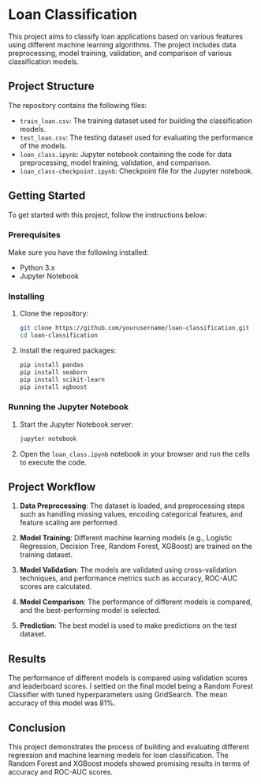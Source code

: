 # Loan Classification

This project aims to classify loan applications based on various features using different machine learning algorithms. The project includes data preprocessing, model training, validation, and comparison of various classification models.

## Project Structure

The repository contains the following files:

- `train_loan.csv`: The training dataset used for building the classification models.
- `test_loan.csv`: The testing dataset used for evaluating the performance of the models.
- `loan_class.ipynb`: Jupyter notebook containing the code for data preprocessing, model training, validation, and comparison.
- `loan_class-checkpoint.ipynb`: Checkpoint file for the Jupyter notebook.

## Getting Started

To get started with this project, follow the instructions below:

### Prerequisites

Make sure you have the following installed:

- Python 3.x
- Jupyter Notebook

### Installing

1. Clone the repository:

    ```bash
    git clone https://github.com/yourusername/loan-classification.git
    cd loan-classification
    ```

2. Install the required packages:

    ```bash
    pip install pandas
    pip install seaborn
    pip install scikit-learn
    pip install xgboost
    ```

### Running the Jupyter Notebook

1. Start the Jupyter Notebook server:

    ```bash
    jupyter notebook
    ```

2. Open the `loan_class.ipynb` notebook in your browser and run the cells to execute the code.

## Project Workflow

1. **Data Preprocessing**: The dataset is loaded, and preprocessing steps such as handling missing values, encoding categorical features, and feature scaling are performed.

2. **Model Training**: Different machine learning models (e.g., Logistic Regression, Decision Tree, Random Forest, XGBoost) are trained on the training dataset.

3. **Model Validation**: The models are validated using cross-validation techniques, and performance metrics such as accuracy, ROC-AUC scores are calculated.

4. **Model Comparison**: The performance of different models is compared, and the best-performing model is selected.

5. **Prediction**: The best model is used to make predictions on the test dataset.

## Results

The performance of different models is compared using validation scores and leaderboard scores. I settled on the final model being a Random Forest Classifier with tuned hyperparameters using GridSearch. The mean accuracy of this model was 81%.

## Conclusion

This project demonstrates the process of building and evaluating different regression and machine learning models for loan classification. The Random Forest and XGBoost models showed promising results in terms of accuracy and ROC-AUC scores.
